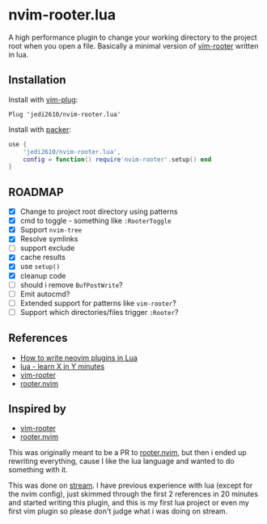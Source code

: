 # nvim-rooter.lua

A high performance plugin to change your working directory to the project root when you open a file.
Basically a minimal version of [vim-rooter](https://github.com/airblade/vim-rooter) written in lua.

## Installation

Install with [vim-plug](https://github.com/junegunn/vim-plug):

```vim
Plug 'jedi2610/nvim-rooter.lua'
```

Install with [packer](https://github.com/wbthomason/packer.nvim):

```lua
use {
    'jedi2610/nvim-rooter.lua',
    config = function() require'nvim-rooter'.setup() end
}
```

## ROADMAP

- [x] Change to project root directory using patterns
- [x] cmd to toggle - something like `:RooterToggle`
- [x] Support `nvim-tree`
- [x] Resolve symlinks
- [ ] support exclude
- [x] cache results
- [x] use `setup()`
- [x] cleanup code
- [ ] should i remove `BufPostWrite`?
- [ ] Emit autocmd?
- [ ] Extended support for patterns like `vim-rooter`?
- [ ] Support which directories/files trigger `:Rooter`?

## References

- [How to write neovim plugins in Lua](https://www.2n.pl/blog/how-to-write-neovim-plugins-in-lua)
- [lua - learn X in Y minutes](https://learnxinyminutes.com/docs/lua/)
- [vim-rooter](https://github.com/airblade/vim-rooter)
- [rooter.nvim](https://github.com/ygm2/rooter.nvim)


## Inspired by

- [vim-rooter](https://github.com/airblade/vim-rooter)
- [rooter.nvim](https://github.com/ygm2/rooter.nvim)


This was originally meant to be a PR to [rooter.nvim](https://github.com/ygm2/rooter.nvim), but
then i ended up rewriting everything, cause I like the lua language and wanted to do something
with it.

This was done on [stream](https://youtu.be/9RKkTfv4bNI). I have previous experience with lua (except
for the nvim config), just skimmed through the first 2 references in 20 minutes and started writing
this plugin, and this is my first lua project or even my first vim plugin so please don't judge
what i was doing on stream.
